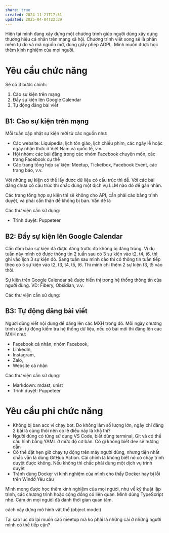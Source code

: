 ```yaml
---
share: true
created: 2024-11-21T17:51
updated: 2025-04-04T22:39
---
```

Hiện tại mình đang xây dựng một chương trình giúp người dùng xây dựng thương hiệu cá nhân trên mạng xã hội. Chương trình viết xong sẽ là phần mềm tự do và mã nguồn mở, dùng giấy phép AGPL. Mình muốn được học thêm kinh nghiệm của mọi người. 

# Yêu cầu chức năng
Sẽ có 3 bước chính:
1. Cào sự kiện trên mạng
2. Đẩy sự kiện lên Google Calendar
3. Tự động đăng bài viết

## B1: Cào sự kiện trên mạng
Mỗi tuần cập nhật sự kiện mới từ các nguồn như:
- Các website: Liquipedia, lịch tôn giáo, lịch chiếu phim, các ngày lễ hoặc ngày nhận thức ở Việt Nam và quốc tế, v.v.
- Hội nhóm: các bài đăng trong các nhóm Facebook chuyên môn, các trang Facebook cụ thể
- Các trang tổng hợp sự kiện: Meetup, Ticketbox, Facebook Event, các trang báo, v.v.

Với những sự kiện có thể lấy được dữ liệu có cấu trúc thì dễ. Với các bài đăng chưa có cấu trúc thì chắc dùng một dịch vụ LLM nào đó để gán nhãn.

Các trang tổng hợp sự kiện thì sẽ không cho API, cần phải cào bằng trình duyệt, và phải cẩn thận để không bị ban. Vấn đề là 

Các thư viện cần sử dụng:
- Trình duyệt: Puppeteer

## B2: Đẩy sự kiện lên Google Calendar
Cần đảm bảo sự kiện đã được đăng trước đó không bị đăng trùng. Ví dụ tuần này mình có được thông tin 2 tuần sau có 3 sự kiện vào t2, t4, t6, thì ghi vào lịch 3 sự kiện đó. Sang tuần sau mình cào thì có thông tin tuần tiếp theo có 5 sự kiện vào t2, t3, t4, t5, t6. Thì mình chỉ thêm 2 sự kiện t3, t5 vào thôi.

Sự kiện trên Google Calendar sẽ được hiển thị trong hệ thống thông tin của người dùng. VD: Fibery, Obsidian, v.v.

Các thư viện cần sử dụng:

## B3: Tự động đăng bài viết
Người dùng viết nội dung để đăng lên các MXH trong đó. Mỗi ngày chương trình cần tự động kiểm tra hệ thống dữ liệu, nếu có bài mới thì đăng lên các MXH như:
- Facebook cá nhân, nhóm Facebook,
- LinkedIn,
- Instagram,
- Zalo,
- Website cá nhân

Các thư viện cần sử dụng:
- Markdown: mdast, unist 
- Trình duyệt: Puppeteer

# Yêu cầu phi chức năng
- Không bị ban acc vì chạy bot. Do không làm số lượng lớn, ngày chỉ đăng 2 bài là cùng thôi nên có lẽ điều này là khả thi?
- Người dùng có từng sử dụng VS Code, biết dùng terminal, Git và có thể cấu hình bằng YAML ở mức độ cơ bản. Có gì không biết dev sẽ hướng dẫn
- Có thể đặt hẹn giờ chạy tự động trên máy người dùng, nhưng tiện nhất chắc vẫn là dùng GitHub Action. Cái chính là không biết nó có chạy trình duyệt được không. Nếu không thì chắc phải dùng một dịch vụ trình duyệt
- Tránh dùng Docker vì kinh nghiệm của mình cho thấy Docker hay bị lỗi trên Windớ
 Yêu cầu

Mình mong được học thêm kinh nghiệm của mọi người, như về kỹ thuật lập trình, các chương trình hoặc cộng đồng có liên quan. Mình dùng TypeScript nhé. Cảm ơn mọi người đã dành thời gian quan tâm.

cách xây dựng mô hình vật thể (object model)


Tại sao lúc đó lại muốn cào meetup mà ko phải là những cái ở những người mình có thể tiếp cận?



